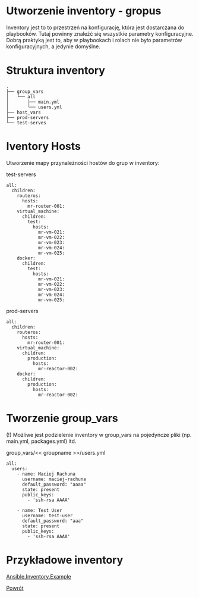 Utworzenie inventory - gropus
=========

Inventory jest to to przestrzeń na konfigurację, która jest dostarczana do playbooków. Tutaj powinny znaleźć się wszystkie parametry konfiguracyjne. Dobrą praktyką jest to, aby w playbookach i rolach nie było parametrów konfiguracyjnych, a jedynie domyślne.

Struktura inventory
=========
```
.
├── group_vars
│   └── all
│       ├── main.yml
│       └── users.yml
├── host_vars
├── prod-servers
└── test-serves
```

Iventory Hosts
=========
Utworzenie mapy przynależności hostów do grup w inventory:

test-servers
```
all:
  children:
    routeros:
      hosts:
        mr-router-001:
    virtual_machine:
      children:
        test:
          hosts:
            mr-vm-021:
            mr-vm-022:
            mr-vm-023:
            mr-vm-024:
            mr-vm-025:
    docker:
      children:
        test:
          hosts:
            mr-vm-021:
            mr-vm-022:
            mr-vm-023:
            mr-vm-024:
            mr-vm-025:
```
prod-servers
```
all:
  children:
    routeros:
      hosts:
        mr-router-001:
    virtual_machine:
      children:
        production:
          hosts:
            mr-reactor-002:
    docker:
      children:
        production:
          hosts:
            mr-reactor-002:
```

Tworzenie group_vars
=========

(!) Możliwe jest podzielenie inventory w group_vars na pojedyńcze pliki (np. main.yml, packages.yml) itd.

group_vars/<< groupname >>/users.yml
```
all:
  users:
    - name: Maciej Rachuna
      username: maciej-rachuna
      default_password: "aaaa"
      state: present
      public_keys: 
        - 'ssh-rsa AAAA'

    - name: Test User
      username: test-user
      default_password: "aaa"
      state: present
      public_keys: 
        - 'ssh-rsa AAAA'
```

Przykładowe inventory
=========

[Ansible.Inventory.Example](https://github.com/wolfsea89/Ansible.Inventory.Example.git)

[Powrót](../../../README.md)
